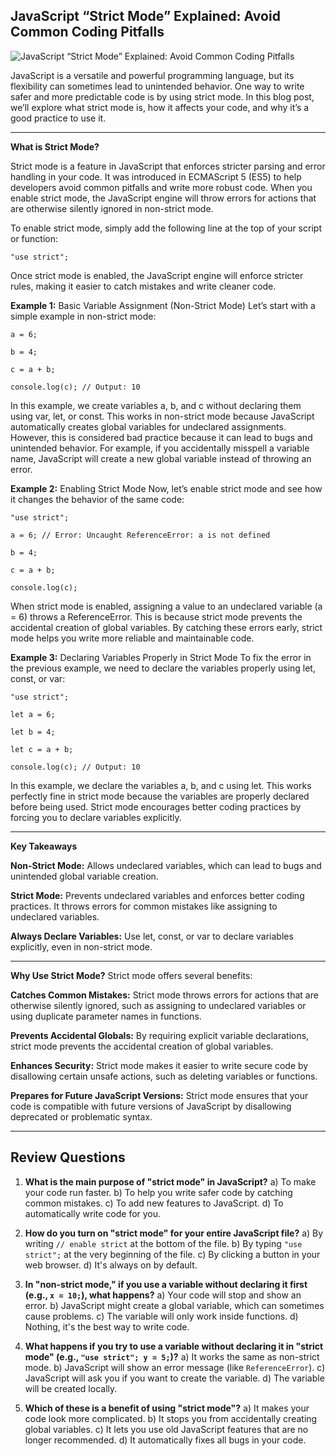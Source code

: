 ## JavaScript “Strict Mode” Explained: Avoid Common Coding Pitfalls

![JavaScript “Strict Mode” Explained: Avoid Common Coding Pitfalls](https://miro.medium.com/v2/resize:fit:720/format:webp/0*xDNNHZHK6zqx_uwy)

JavaScript is a versatile and powerful programming language, but its flexibility can sometimes lead to unintended behavior. One way to write safer and more predictable code is by using strict mode. In this blog post, we’ll explore what strict mode is, how it affects your code, and why it’s a good practice to use it.

---

**What is Strict Mode?**

Strict mode is a feature in JavaScript that enforces stricter parsing and error handling in your code. It was introduced in ECMAScript 5 (ES5) to help developers avoid common pitfalls and write more robust code. When you enable strict mode, the JavaScript engine will throw errors for actions that are otherwise silently ignored in non-strict mode.

To enable strict mode, simply add the following line at the top of your script or function:
```
"use strict";
```
Once strict mode is enabled, the JavaScript engine will enforce stricter rules, making it easier to catch mistakes and write cleaner code.

**Example 1:** Basic Variable Assignment (Non-Strict Mode)
Let’s start with a simple example in non-strict mode:
```
a = 6;

b = 4;

c = a + b;

console.log(c); // Output: 10
```
In this example, we create variables a, b, and c without declaring them using var, let, or const. This works in non-strict mode because JavaScript automatically creates global variables for undeclared assignments. However, this is considered bad practice because it can lead to bugs and unintended behavior. For example, if you accidentally misspell a variable name, JavaScript will create a new global variable instead of throwing an error.

**Example 2:** Enabling Strict Mode
Now, let’s enable strict mode and see how it changes the behavior of the same code:
```
"use strict";

a = 6; // Error: Uncaught ReferenceError: a is not defined

b = 4;

c = a + b;

console.log(c);
```
When strict mode is enabled, assigning a value to an undeclared variable (a = 6) throws a ReferenceError. This is because strict mode prevents the accidental creation of global variables. By catching these errors early, strict mode helps you write more reliable and maintainable code.

**Example 3:** Declaring Variables Properly in Strict Mode
To fix the error in the previous example, we need to declare the variables properly using let, const, or var:
```
"use strict";

let a = 6;

let b = 4;

let c = a + b;

console.log(c); // Output: 10
```
In this example, we declare the variables a, b, and c using let. This works perfectly fine in strict mode because the variables are properly declared before being used. Strict mode encourages better coding practices by forcing you to declare variables explicitly.

---

**Key Takeaways**

**Non-Strict Mode:** Allows undeclared variables, which can lead to bugs and unintended global variable creation.

**Strict Mode:** Prevents undeclared variables and enforces better coding practices. It throws errors for common mistakes like assigning to undeclared variables.

**Always Declare Variables:** Use let, const, or var to declare variables explicitly, even in non-strict mode.

---

**Why Use Strict Mode?**
Strict mode offers several benefits:

**Catches Common Mistakes:** Strict mode throws errors for actions that are otherwise silently ignored, such as assigning to undeclared variables or using duplicate parameter names in functions.

**Prevents Accidental Globals:** By requiring explicit variable declarations, strict mode prevents the accidental creation of global variables.

**Enhances Security:** Strict mode makes it easier to write secure code by disallowing certain unsafe actions, such as deleting variables or functions.

**Prepares for Future JavaScript Versions:** Strict mode ensures that your code is compatible with future versions of JavaScript by disallowing deprecated or problematic syntax.

---


## Review Questions

1.  **What is the main purpose of "strict mode" in JavaScript?**
    a) To make your code run faster.
    b) To help you write safer code by catching common mistakes.
    c) To add new features to JavaScript.
    d) To automatically write code for you.

2.  **How do you turn on "strict mode" for your entire JavaScript file?**
    a) By writing `// enable strict` at the bottom of the file.
    b) By typing `"use strict";` at the very beginning of the file.
    c) By clicking a button in your web browser.
    d) It's always on by default.

3.  **In "non-strict mode," if you use a variable without declaring it first (e.g., `x = 10;`), what happens?**
    a) Your code will stop and show an error.
    b) JavaScript might create a global variable, which can sometimes cause problems.
    c) The variable will only work inside functions.
    d) Nothing, it's the best way to write code.

4.  **What happens if you try to use a variable without declaring it in "strict mode" (e.g., `"use strict"; y = 5;`)?**
    a) It works the same as non-strict mode.
    b) JavaScript will show an error message (like `ReferenceError`).
    c) JavaScript will ask you if you want to create the variable.
    d) The variable will be created locally.

5.  **Which of these is a benefit of using "strict mode"?**
    a) It makes your code look more complicated.
    b) It stops you from accidentally creating global variables.
    c) It lets you use old JavaScript features that are no longer recommended.
    d) It automatically fixes all bugs in your code.
